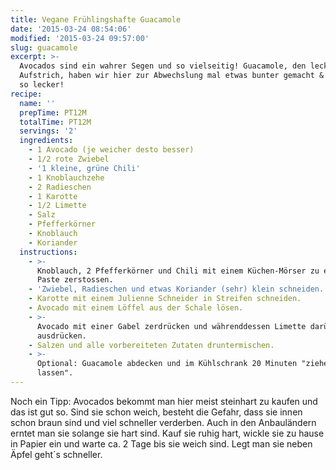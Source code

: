 ```yaml
---
title: Vegane Frühlingshafte Guacamole
date: '2015-03-24 08:54:06'
modified: '2015-03-24 09:57:00'
slug: guacamole
excerpt: >-
  Avocados sind ein wahrer Segen und so vielseitig! Guacamole, den leckeren
  Aufstrich, haben wir hier zur Abwechslung mal etwas bunter gemacht & doppelt
  so lecker!
recipe:
  name: ''
  prepTime: PT12M
  totalTime: PT12M
  servings: '2'
  ingredients:
    - 1 Avocado (je weicher desto besser)
    - 1/2 rote Zwiebel
    - '1 kleine, grüne Chili'
    - 1 Knoblauchzehe
    - 2 Radieschen
    - 1 Karotte
    - 1/2 Limette
    - Salz
    - Pfefferkörner
    - Knoblauch
    - Koriander
  instructions:
    - >-
      Knoblauch, 2 Pfefferkörner und Chili mit einem Küchen-Mörser zu einer
      Paste zerstossen.
    - 'Zwiebel, Radieschen und etwas Koriander (sehr) klein schneiden.'
    - Karotte mit einem Julienne Schneider in Streifen schneiden.
    - Avocado mit einem Löffel aus der Schale lösen.
    - >-
      Avocado mit einer Gabel zerdrücken und währenddessen Limette darüber
      ausdrücken.
    - Salzen und alle vorbereiteten Zutaten druntermischen.
    - >-
      Optional: Guacamole abdecken und im Kühlschrank 20 Minuten "ziehen
      lassen".
---
```


Noch ein Tipp: Avocados bekommt man hier meist steinhart zu kaufen und das ist gut so. Sind sie schon weich, besteht die Gefahr, dass sie innen schon braun sind und viel schneller verderben. Auch in den Anbauländern erntet man sie solange sie hart sind. Kauf sie ruhig hart, wickle sie zu hause in Papier ein und warte ca. 2 Tage bis sie weich sind. Legt man sie neben Äpfel geht´s schneller.
